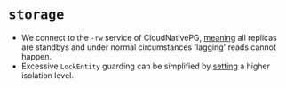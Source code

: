 # `storage`

* We connect to the `-rw` service of CloudNativePG, [meaning](https://cloudnative-pg.io/documentation/current/architecture/#postgresql-architecture)
  all replicas are standbys and under normal circumstances 'lagging' reads cannot happen.
* Excessive `LockEntity` guarding can be simplified by [setting](https://docs.oracle.com/javase/8/docs/api/java/sql/Connection.html#setTransactionIsolation-int-)
  a higher isolation level.
